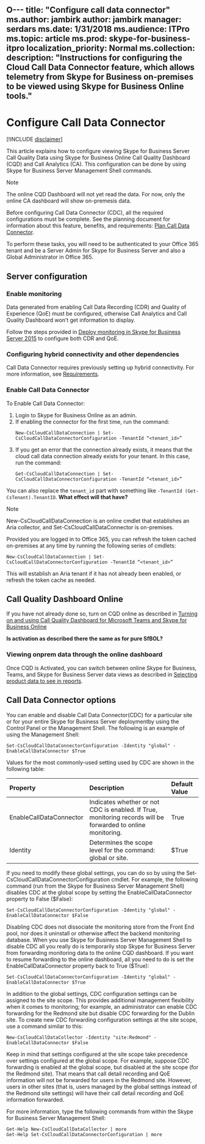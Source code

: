 O---
title: "Configure call data connector"
ms.author: jambirk
author: jambirk
manager: serdars
ms.date: 1/31/2018
ms.audience: ITPro
ms.topic: article
ms.prod: skype-for-business-itpro
localization_priority: Normal
ms.collection: 
description: "Instructions for configuring the Cloud Call Data Connector feature, which allows telemetry from Skype for Business on-premises to be viewed using Skype for Business Online tools."
---

# Configure Call Data Connector

[!INCLUDE [disclaimer](../disclaimer.md)]

This article explains how to configure viewing Skype for Business Server Call Quality Data using Skype for Business Online Call Quality Dashboard (CQD) and Call Analytics (CA). This configuration can be done <!--using a wizard built into the Skype for Business Server Control Panel or--> by using Skype for Business Server Management Shell commands.  

> [!NOTE]
> The online CQD Dashboard will not yet read the data. For now, only the online CA dashboard will show on-premesis data.

Before configuring Call Data Connector (CDC), all the required configurations must be complete. See the planning document for information about this feature, benefits, and requirements:  [Plan Call Data Connector](plan-call-data-connector.md).

To perform these tasks, you will need to be authenticated to your Office 365 tenant and be a Server Admin for Skype for Business Server and also a Global Administrator in Office 365.

##  Server configuration

### Enable monitoring 

Data generated from enabling Call Data Recording (CDR) and Quality of Experience (QoE) must be configured, otherwise Call Analytics and Call Quality Dashboard won’t get information to display.

Follow the steps provided in [Deploy monitoring in Skype for Business Server 2015](../../SfbServer/deploy/deploy-monitoring/deploy-monitoring.md) to configure both CDR and QoE.

###  Configuring hybrid connectivity and other dependencies

Call Data Connector requires previously setting up hybrid connectivity.  For more information, see  [Requirements](plan-call-data-connector.md#requirements).

### Enable Call Data Connector
<!--Once all the requirements are set up, you can run the Hybrid Setup Wizard in the Skype for Business Control Panel. If all the requirements are met, at the end of the wizard you  see a checkbox option to turn on Call Data Connector. Select the box labeled **Yes, Turn on**. 

Once CDC is enabled, you can set or confirm specific CDC settings for scope the same way you can set CDR and QoE settings, which have their own tabs in the Control Panel.

To do this from within the Skype for Business Server Control Panel, complete the following procedure:
  
1. Click **Monitoring and Archiving**.
    
2. On the **Call Detail Recording** tab, check the **Call Data Connector** box for each site you wish to monitor online, or uncheck sites as desired, and then click **Commit**.  -->
To Enable Call Data Connector: 
1.	Login to Skype for Business Online as an admin.
2.	If enabling the connector for the first time, run the command: 
    ``` 
    New-CsCloudCallDataConnection | Set-CsCloudCallDataConnectorConfiguration -TenantId “<tenant_id>” 
    ```
3.	If you get an error that the connection already exists, it means that the cloud call data connection already exists for your tenant. In this case, run the command: 
    ```
    Get-CsCloudCallDataConnection | Set-CsCloudCallDataConnectorConfiguration -TenantId “<tenant_id>”
    ```

You can also replace the `tenant_id` part with something like  `-TenantId (Get-CsTenant).TenantID`.
**What effect will that have?**

> [!NOTE]
>  New-CsCloudCallDataConnection is an online cmdlet that establishes an Aria collector, and Set-CsCloudCallDataConnector is on-premises.

Provided you are logged in to Office 365, you can refresh the token cached on-premises at any time by running the following series of cmdlets:
```
New-CsCloudCallDataConnection | Set-CsCloudCallDataConnectorConfiguration -TenantId “<tenant_id>” 
```
This will establish an Aria tenant if it has not already been enabled, or refresh the token cache as needed.

## Call Quality Dashboard Online

If you have not already done so, turn on CQD online as described in [Turning on and using Call Quality Dashboard for Microsoft Teams and Skype for Business Online](../../SfbOnline/using-call-quality-in-your-organization/turning-on-and-using-call-quality-dashboard.md)

**Is activation as described there the same as for pure SfBOL?** 

### Viewing onprem data through the online dashboard

 Once CQD is Activated, you can switch between online Skype for Business, Teams, and Skype for Business Server data views as described in  [Selecting product data to see in reports](../../SfbOnline/using-call-quality-in-your-organization/turning-on-and-using-call-quality-dashboard.md#selecting-product-data-to-see-in-reports).


## Call Data Connector options

You can enable and disable Call Data Connector(CDC) for a particular site or for your entire Skype for Business Server deploymentby using the Control Panel or the Management Shell.  The following is an example of using the Management Shell:

```
Set-CsCloudCallDataConnectorConfiguration -Identity "global" -EnableCallDataConnector $True
```

 Values for the most commonly-used setting used by CDC are shown in the following table:
  
|Property|Description|Default Value|
|:-----|:-----|:-----|
|EnableCallDataConnector  <br/> |Indicates whether or not CDC is enabled. If True, monitoring records will be forwarded to online monitoring.  <br/> |True  <br/> |
| Identity | Determines the scope level for the command: global or site.   | $True  |

If you need to modify these global settings, you can do so by using the Set-CsCloudCallDataConnectorConfiguration cmdlet. For example, the following command (run from the Skype for Business Server Management Shell) disables CDC at the global scope by setting the EnableCallDataConnector property to False ($False):
  
```
Set-CsCloudCallDataConnectorConfiguration -Identity "global" -EnableCallDataConnector $False
```

Disabling CDC does not dissociate the monitoring store from the Front End pool, nor does it uninstall or otherwise affect the backend monitoring database. When you use Skype for Business Server Management Shell to disable CDC all you really do is temporarily stop Skype for Business Server from forwarding monitoring data to the online CQD dashboard. If you want to resume forwarding to the online dashboard, all you need to do is set the EnableCallDataConnector property back to True ($True):
  
```
Set-CsCloudCallDataConnectorConfiguration -Identity "global" -EnableCallDataConnector $True
```
In addition to the global settings, CDC configuration settings can be assigned to the site scope. This provides additional management flexibility when it comes to monitoring; for example, an administrator can enable CDC forwarding for the Redmond site but disable CDC forwarding for the Dublin site. To create new CDC forwarding configuration settings at the site scope, use a command similar to this:
  
```
New-CsCloudCallDataCollector -Identity "site:Redmond" -EnableCallDataConnector $False
```

Keep in mind that settings configured at the site scope take precedence over settings configured at the global scope. For example, suppose CDC forwarding is enabled at the global scope, but disabled at the site scope (for the Redmond site). That means that call detail recording  and QoE information will not be forwarded for users in the Redmond site. However, users in other sites (that is, users managed by the global settings instead of the Redmond site settings) will have their call detail recording and QoE information forwarded.

For more information, type the following commands from within the Skype for Business Server Management Shell:
  
```
Get-Help New-CsCloudCallDataCollector | more
Get-Help Set-CsCloudCallDataConnectorConfiguration | more
```
